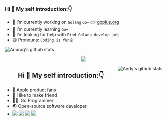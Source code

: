 ### Hi 👋 My self introduction:👇

<!-- [![1000x420](https://user-images.githubusercontent.com/438920/84861219-66036b00-b025-11ea-956b-0b5e009e0d78.gif "GeekDeen")](https://github.com/higker) -->


- 🔭 I’m currently working on `Golang` `Go+` 👉 [goplus.org](https://goplus.org)
- 🌱 I’m currently learning `Go+`
- 🤔 I’m looking for help with `Find Golang develop job`
- 😄 Pronouns: `Coding is fun😜`
<!-- - ⚡ Fun fact: ... -->

![Anurag's github stats](https://github-readme-stats.vercel.app/api?username=higker&show_icons=true&theme=radical)


<!-- [![Top Langs](https://github-readme-stats.vercel.app/api/top-langs/?username=higker&layout=compact)](https://github.com/anuraghazra/github-readme-stats) -->

<p align="center">
  <img align="center" src="https://raw.githubusercontent.com/panjf2000/panjf2000/master/bg.gif" />
</p>

<img align="right" src="https://github-readme-stats.vercel.app/api?username=higker&show_icons=true&theme=algolia" alt="Andy's github stats" />

<h2 align="center">Hi 👋 My self introduction:👇</h1>

-  Apple product fans
- 👬 I like to make friend
- 👨‍💻‍ &nbsp;Go Programmer
- 🌏 Open-source software developer
- [![](https://img.shields.io/badge/-Golang-3776AB?style=flat-square&logo=go&logoColor=white)](#)
[![](https://img.shields.io/badge/-Java-E34F26?style=flat-square&logo=java&logoColor=white)](https://html.spec.whatwg.org/)
[![](https://img.shields.io/badge/-Rust-F05032?style=flat-square&logo=rust&logoColor=white)](#)
[![](https://img.shields.io/badge/-Linux-FCC624?style=flat-square&logo=linux&logoColor=white)](#)


<!-- 
<img align="right" src="https://github-readme-stats.vercel.app/api/top-langs/?username=panjf2000&show_icons=true&theme=cobalt&layout=compact" alt="Top Langs" />
-->
